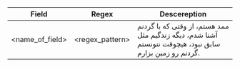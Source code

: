 Field | Regex | Descereption
----- |-------|--------------
<name_of_field>  | <regex_pattern> | ممد هستم، از وقتی که  با گردنم آشنا شدم، دیگه زندگیم مثل سابق نبود، هیچوقت نتونستم گردنم رو زمین بزارم.
